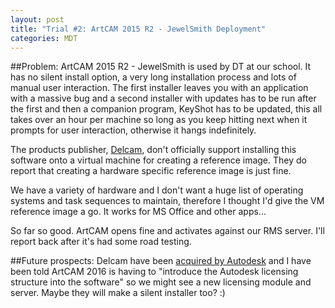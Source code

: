 ```yaml
---
layout: post
title: "Trial #2: ArtCAM 2015 R2 - JewelSmith Deployment"
categories: MDT
---
```


##Problem:
ArtCAM 2015 R2 - JewelSmith is used by DT at our school.  It has no silent install option, a very long installation process and lots of manual user interaction.  The first installer leaves you with an application with a massive bug and a second installer with updates has to be run after the first and then a companion program, KeyShot has to be updated, this all takes over an hour per machine so long as you keep hitting next when it prompts for user interaction, otherwise it hangs indefinitely.

The products publisher, [Delcam](http://www.delcam.co.uk), don't officially support installing this software onto a virtual machine for creating a reference image.  They do report that creating a hardware specific reference image is just fine.

We have a variety of hardware and I don't want a huge list of operating systems and task sequences to maintain, therefore I thought I'd give the VM reference image a go. It works for MS Office and other apps...

So far so good.  ArtCAM opens fine and activates against our RMS server.  I'll report back after it's had some road testing.

##Future prospects:
Delcam have been [acquired by Autodesk](http://www.delcam.com/autodesk/) and I have been told ArtCAM 2016 is having to "introduce the Autodesk licensing structure into the software" so we might see a new licensing module and server.
Maybe they will make a silent installer too? :)
